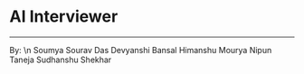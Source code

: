 # AI Interviewer

---
By:
\n Soumya Sourav Das
Devyanshi Bansal
Himanshu Mourya
Nipun Taneja
Sudhanshu Shekhar
